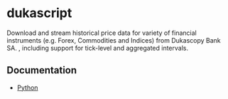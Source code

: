 # dukascript

Download and stream historical price data for variety of financial instruments (e.g. Forex, Commodities and Indices) from Dukascopy Bank SA. , including support for tick-level and aggregated intervals.

## Documentation
- [Python](https://github.com/Eghosa-Osayande/dukascript/python/README.md)
